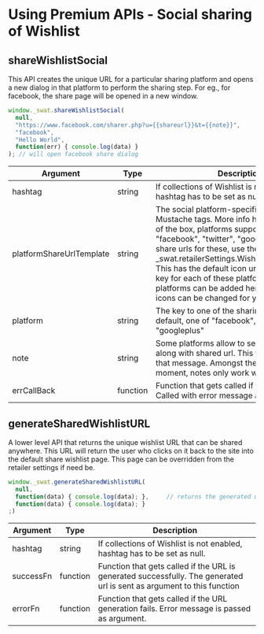 # Using Premium APIs - Social sharing of Wishlist

## shareWishlistSocial

This API creates the unique URL for a particular sharing platform and opens a new dialog in that platform to perform the sharing step. For eg., for facebook, the share page will be opened in a new window.

```javascript
window._swat.shareWishlistSocial(
  null,
  "https://www.facebook.com/sharer.php?u={{shareurl}}&t={{note}}",
  "facebook",
  "Hello World",
  function(err) { console.log(data) }
); // will open facebook share dialog
```

Argument | Type | Description
--------- | ------- | -----------
hashtag | string | If collections of Wishlist is not enabled, hashtag has to be set as null. 
platformShareUrlTemplate | string | The social platform-specific share URL with Mustache tags. More info here and here. Out of the box, platforms supported are "facebook", "twitter", "googleplus". To get share urls for these, use the variable - _swat.retailerSettings.Wishlist.SharingModes. This has the default icon url, share url and key for each of these platforms. Again, new platforms can be added here and/or default icons can be changed for you if you need it.
platform | string | The key to one of the sharing platforms. By default, one of "facebook", "twitter", "googleplus"
note | string | Some platforms allow to send a custom note along with shared url. This field is to capture that message. Amongst the defaults, at the moment, notes only work with twitter.
errCallBack | function | Function that gets called if there is an error. Called with error message as argument.

## generateSharedWishlistURL

A lower level API that returns the unique wishlist URL that can be shared anywhere. This URL will return the user who clicks on it back to the site into the default share wishlist page. This page can be overridden from the retailer settings if need be.

```javascript
window._swat.generateSharedWishlistURL(
  null,
  function(data) { console.log(data); },     // returns the generated url
  function(data) { console.log(data); }
;)
```

Argument | Type | Description
--------- | ------- | -----------
hashtag | string | If collections of Wishlist is not enabled, hashtag has to be set as null. 
successFn | function | Function that gets called if the URL is generated successfully. The generated url is sent as argument to this function
errorFn | function | Function that gets called if the URL generation fails. Error message is passed as argument.
